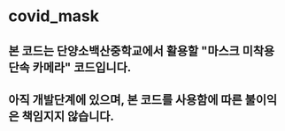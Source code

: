 # covid_mask
## 본 코드는 단양소백산중학교에서 활용할 "마스크 미착용 단속 카메라" 코드입니다.
## 아직 개발단계에 있으며, 본 코드를 사용함에 따른 불이익은 책임지지 않습니다.
